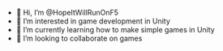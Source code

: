 - 👋 Hi, I’m @HopeItWillRunOnF5
- 👀 I’m interested in game development in Unity
- 🌱 I’m currently learning how to make simple games in Unity
- 💞️ I’m looking to collaborate on games

